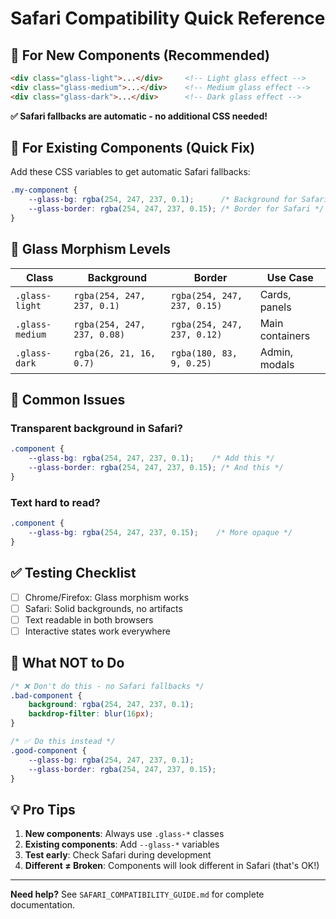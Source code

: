 # Safari Compatibility Quick Reference

## 🚀 For New Components (Recommended)

```html
<div class="glass-light">...</div>     <!-- Light glass effect -->
<div class="glass-medium">...</div>    <!-- Medium glass effect -->  
<div class="glass-dark">...</div>      <!-- Dark glass effect -->
```

**✅ Safari fallbacks are automatic - no additional CSS needed!**

## 🔧 For Existing Components (Quick Fix)

Add these CSS variables to get automatic Safari fallbacks:

```css
.my-component {
    --glass-bg: rgba(254, 247, 237, 0.1);      /* Background for Safari */
    --glass-border: rgba(254, 247, 237, 0.15); /* Border for Safari */
}
```

## 🎨 Glass Morphism Levels

| Class | Background | Border | Use Case |
|-------|------------|--------|----------|
| `.glass-light` | `rgba(254, 247, 237, 0.1)` | `rgba(254, 247, 237, 0.15)` | Cards, panels |
| `.glass-medium` | `rgba(254, 247, 237, 0.08)` | `rgba(254, 247, 237, 0.12)` | Main containers |
| `.glass-dark` | `rgba(26, 21, 16, 0.7)` | `rgba(180, 83, 9, 0.25)` | Admin, modals |

## 🐛 Common Issues

### Transparent background in Safari?
```css
.component {
    --glass-bg: rgba(254, 247, 237, 0.1);    /* Add this */
    --glass-border: rgba(254, 247, 237, 0.15); /* And this */
}
```

### Text hard to read?
```css
.component {
    --glass-bg: rgba(254, 247, 237, 0.15);    /* More opaque */
}
```

## ✅ Testing Checklist

- [ ] Chrome/Firefox: Glass morphism works
- [ ] Safari: Solid backgrounds, no artifacts  
- [ ] Text readable in both browsers
- [ ] Interactive states work everywhere

## 🚫 What NOT to Do

```css
/* ❌ Don't do this - no Safari fallbacks */
.bad-component {
    background: rgba(254, 247, 237, 0.1);
    backdrop-filter: blur(16px);
}

/* ✅ Do this instead */
.good-component {
    --glass-bg: rgba(254, 247, 237, 0.1);
    --glass-border: rgba(254, 247, 237, 0.15);
}
```

## 💡 Pro Tips

1. **New components**: Always use `.glass-*` classes
2. **Existing components**: Add `--glass-*` variables  
3. **Test early**: Check Safari during development
4. **Different ≠ Broken**: Components will look different in Safari (that's OK!)

---

**Need help?** See `SAFARI_COMPATIBILITY_GUIDE.md` for complete documentation. 